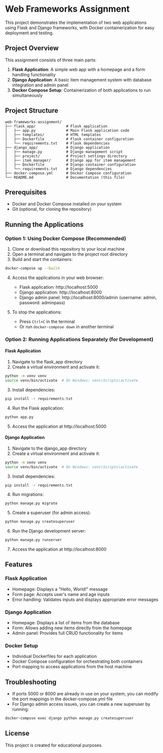 # Web Frameworks Assignment

This project demonstrates the implementation of two web applications using Flask and Django frameworks, with Docker containerization for easy deployment and testing.

## Project Overview

This assignment consists of three main parts:

1. **Flask Application**: A simple web app with a homepage and a form handling functionality
2. **Django Application**: A basic item management system with database integration and admin panel
3. **Docker Compose Setup**: Containerization of both applications to run simultaneously

## Project Structure

```
web-frameworks-assignment/
├── flask_app/              # Flask application
│   ├── app.py              # Main Flask application code
│   ├── templates/          # HTML templates
│   ├── Dockerfile          # Flask container configuration
│   └── requirements.txt    # Flask dependencies
├── django_app/             # Django application
│   ├── manage.py           # Django management script
│   ├── project/            # Project settings directory
│   ├── item_manager/       # Django app for item management
│   ├── Dockerfile          # Django container configuration
│   └── requirements.txt    # Django dependencies
├── docker-compose.yml      # Docker Compose configuration
└── README.md               # Documentation (this file)
```

## Prerequisites

- Docker and Docker Compose installed on your system
- Git (optional, for cloning the repository)

## Running the Applications

### Option 1: Using Docker Compose (Recommended)

1. Clone or download this repository to your local machine
2. Open a terminal and navigate to the project root directory
3. Build and start the containers:

```bash
docker-compose up --build
```

4. Access the applications in your web browser:
   - Flask application: http://localhost:5000
   - Django application: http://localhost:8000
   - Django admin panel: http://localhost:8000/admin (username: admin, password: adminpass)

5. To stop the applications:
   - Press `Ctrl+C` in the terminal
   - Or run `docker-compose down` in another terminal

### Option 2: Running Applications Separately (for Development)

#### Flask Application

1. Navigate to the flask_app directory
2. Create a virtual environment and activate it:
```bash
python -m venv venv
source venv/bin/activate  # On Windows: venv\Scripts\activate
```
3. Install dependencies:
```bash
pip install -r requirements.txt
```
4. Run the Flask application:
```bash
python app.py
```
5. Access the application at http://localhost:5000

#### Django Application

1. Navigate to the django_app directory
2. Create a virtual environment and activate it:
```bash
python -m venv venv
source venv/bin/activate  # On Windows: venv\Scripts\activate
```
3. Install dependencies:
```bash
pip install -r requirements.txt
```
4. Run migrations:
```bash
python manage.py migrate
```
5. Create a superuser (for admin access):
```bash
python manage.py createsuperuser
```
6. Run the Django development server:
```bash
python manage.py runserver
```
7. Access the application at http://localhost:8000

## Features

### Flask Application

- Homepage: Displays a "Hello, World!" message
- Form page: Accepts user's name and age inputs
- Error handling: Validates inputs and displays appropriate error messages

### Django Application

- Homepage: Displays a list of items from the database
- Form: Allows adding new items directly from the homepage
- Admin panel: Provides full CRUD functionality for items

### Docker Setup

- Individual Dockerfiles for each application
- Docker Compose configuration for orchestrating both containers
- Port mapping to access applications from the host machine

## Troubleshooting

- If ports 5000 or 8000 are already in use on your system, you can modify the port mappings in the docker-compose.yml file
- For Django admin access issues, you can create a new superuser by running:
```bash
docker-compose exec django python manage.py createsuperuser
```

## License

This project is created for educational purposes.